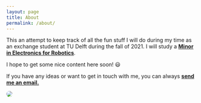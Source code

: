 ```yaml
---
layout: page
title: About
permalink: /about/
---
```



<div class="row">

<div class="col-8">
<p>
    This an attempt to keep track of all the fun stuff I will do during my
    time as an exchange student at TU Delft during the fall of 2021.
    I will study a <a style="font-weight: bold" href="https://www.tudelft.nl/en/eemcs/study/minors/electronics-for-robotics">
    Minor in Electronics for Robotics</a>.
</p>
<p>
    I hope to get some nice content here soon! 😃
</p>
<p>
    If you have any ideas or want to get in touch with me, you can always
    <a style="font-weight: bold"  href="mailto:victorkrook96@gmail.com">send me an email.</a>
</p>
</div>

<div class="col-4">
    <img style="border-radius: 50%;" id="profile-pic" src="{{ site.static_url }}images/profile.JPG">
</div>

</div>


